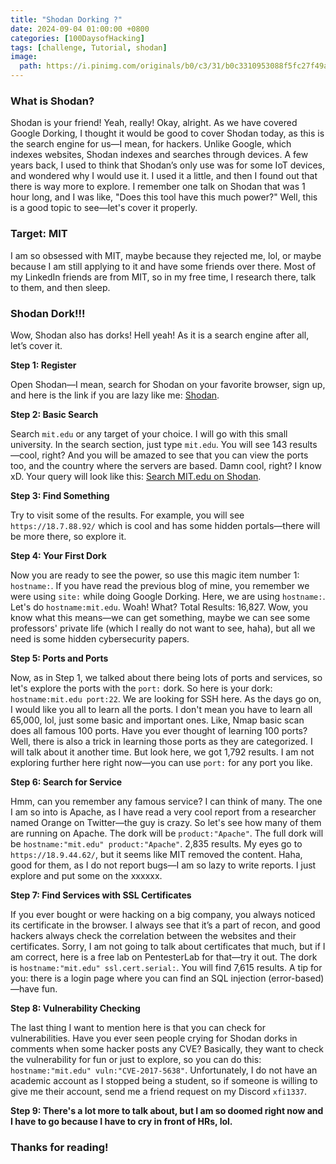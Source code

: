 ```yaml
---
title: "Shodan Dorking ?" 
date: 2024-09-04 01:00:00 +0800
categories: [100DaysofHacking]
tags: [challenge, Tutorial, shodan]
image:
  path: https://i.pinimg.com/originals/b0/c3/31/b0c3310953088f5fc27f49ac64158200.gif
---
```


### What is Shodan?

Shodan is your friend! Yeah, really! Okay, alright. As we have covered Google Dorking, I thought it would be good to cover Shodan today, as this is the search engine for us—I mean, for hackers. Unlike Google, which indexes websites, Shodan indexes and searches through devices. A few years back, I used to think that Shodan’s only use was for some IoT devices, and wondered why I would use it. I used it a little, and then I found out that there is way more to explore. I remember one talk on Shodan that was 1 hour long, and I was like, "Does this tool have this much power?" Well, this is a good topic to see—let's cover it properly.

### Target: MIT

I am so obsessed with MIT, maybe because they rejected me, lol, or maybe because I am still applying to it and have some friends over there. Most of my LinkedIn friends are from MIT, so in my free time, I research there, talk to them, and then sleep.

### Shodan Dork!!!

Wow, Shodan also has dorks! Hell yeah! As it is a search engine after all, let’s cover it.

**Step 1: Register**

Open Shodan—I mean, search for Shodan on your favorite browser, sign up, and here is the link if you are lazy like me: [Shodan](https://www.shodan.io/).

**Step 2: Basic Search**

Search `mit.edu` or any target of your choice. I will go with this small university. In the search section, just type `mit.edu`. You will see 143 results—cool, right? And you will be amazed to see that you can view the ports too, and the country where the servers are based. Damn cool, right? I know xD. Your query will look like this: [Search MIT.edu on Shodan](https://www.shodan.io/search?query=mit.edu).

**Step 3: Find Something**

Try to visit some of the results. For example, you will see `https://18.7.88.92/` which is cool and has some hidden portals—there will be more there, so explore it.

**Step 4: Your First Dork**

Now you are ready to see the power, so use this magic item number 1: `hostname:`. If you have read the previous blog of mine, you remember we were using `site:` while doing Google Dorking. Here, we are using `hostname:`. Let's do `hostname:mit.edu`. Woah! What? Total Results: 16,827. Wow, you know what this means—we can get something, maybe we can see some professors' private life (which I really do not want to see, haha), but all we need is some hidden cybersecurity papers.

**Step 5: Ports and Ports**

Now, as in Step 1, we talked about there being lots of ports and services, so let's explore the ports with the `port:` dork. So here is your dork: `hostname:mit.edu port:22`. We are looking for SSH here. As the days go on, I would like you all to learn all the ports. I don't mean you have to learn all 65,000, lol, just some basic and important ones. Like, Nmap basic scan does all famous 100 ports. Have you ever thought of learning 100 ports? Well, there is also a trick in learning those ports as they are categorized. I will talk about it another time. But look here, we got 1,792 results. I am not exploring further here right now—you can use `port:` for any port you like.

**Step 6: Search for Service**

Hmm, can you remember any famous service? I can think of many. The one I am so into is Apache, as I have read a very cool report from a researcher named Orange on Twitter—the guy is crazy. So let's see how many of them are running on Apache. The dork will be `product:"Apache"`. The full dork will be `hostname:"mit.edu" product:"Apache"`. 2,835 results. My eyes go to `https://18.9.44.62/`, but it seems like MIT removed the content. Haha, good for them, as I do not report bugs—I am so lazy to write reports. I just explore and put some on the xxxxxx.

**Step 7: Find Services with SSL Certificates**

If you ever bought or were hacking on a big company, you always noticed its certificate in the browser. I always see that it’s a part of recon, and good hackers always check the correlation between the websites and their certificates. Sorry, I am not going to talk about certificates that much, but if I am correct, here is a free lab on PentesterLab for that—try it out. The dork is `hostname:"mit.edu" ssl.cert.serial:`. You will find 7,615 results. A tip for you: there is a login page where you can find an SQL injection (error-based)—have fun.

**Step 8: Vulnerability Checking**

The last thing I want to mention here is that you can check for vulnerabilities. Have you ever seen people crying for Shodan dorks in comments when some hacker posts any CVE? Basically, they want to check the vulnerability for fun or just to explore, so you can do this: `hostname:"mit.edu" vuln:"CVE-2017-5638"`. Unfortunately, I do not have an academic account as I stopped being a student, so if someone is willing to give me their account, send me a friend request on my Discord `xfi1337`.

**Step 9: There's a lot more to talk about, but I am so doomed right now and I have to go because I have to cry in front of HRs, lol.**

### Thanks for reading!
